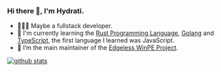 ### Hi there 👋, I'm Hydrati.

<!--
**hyroge/hyroge** is a ✨ _special_ ✨ repository because its `README.md` (this file) appears on your GitHub profile.

Here are some ideas to get you started:

- 🔭 I’m currently working on ...
- 🌱 I’m currently learning ...
- 👯 I’m looking to collaborate on ...
- 🤔 I’m looking for help with ...
- 💬 Ask me about ...
- 📫 How to reach me: ...
- 😄 Pronouns: ...
- ⚡ Fun fact: ...
-->
- 👨🏻‍💻 Maybe a fullstack developer.
- 🌱 I'm currently learning the [Rust Programming Language](https://www.rust-lang.org), [Golang](https://go.dev) and [TypeScript](https://www.typescriptlang.org/), the first language I learned was JavaScript.
- 🔭 I’m the main maintainer of the [Edgeless WinPE Project](https://github.com/EdgelessPE).
<!-- - 😄 I'm still a middle school student. -->


[![github stats](https://github-readme-stats.vercel.app/api?username=hydrati&show_icons=true)](https://github.com/hydrati)

<!-- [![wakatime stats](https://github-readme-stats.vercel.app/api/wakatime?username=hyroge&layout=compact)](https://github.com/hydrati)

[![top langs](https://github-readme-stats.vercel.app/api/top-langs/?username=hydrati&layout=compact)](https://github.com/hydrati) -->
